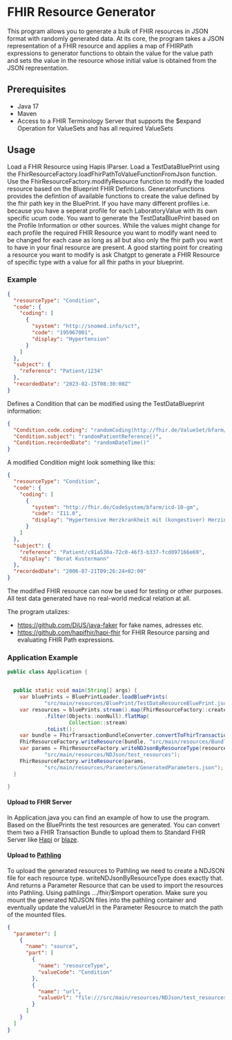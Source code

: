 # FHIR Resource Generator

This program allows you to generate a bulk of FHIR resources in JSON format with randomly generated
data. At its core, the program takes a JSON representation of a FHIR resource and applies a map of
FHIRPath expressions to generator functions to obtain the value for the value path and sets the
value in the resource whose initial value is obtained from the JSON representation.

## Prerequisites

- Java 17
- Maven
- Access to a FHIR Terminology Server that supports the $expand Operation for ValueSets and has all
  required ValueSets

## Usage

Load a FHIR Resource using Hapis IParser. Load a TestDataBluePrint using the
FhirResourceFactory.loadFhirPathToValueFunctionFromJson function. Use the
FhirResourceFactory.modifyResource function to modify the loaded resource based on the Blueprint
FHIR Defintions. GeneratorFunctions provides the defintion of available functions to create the
value defined by the fhir path key in the BluePrint. If you have many different profiles i.e.
because you have a seperat profile for each LaboratoryValue with its own specific ucum code. You
want to generate the TestDataBluePrint based on the Profile Information or other sources. While the
values might change for each profile the required FHIR Resource you want to modify want need to be
changed for each case as long as all but also only the fhir path you want to have in your final
resource are present. A good starting point for creating a resource you want to modify is ask
Chatgpt to generate a FHIR Resource of specific type with a value for all fhir paths in your
blueprint.

### Example

```json
{
  "resourceType": "Condition",
  "code": {
    "coding": [
      {
        "system": "http://snomed.info/sct",
        "code": "195967001",
        "display": "Hypertension"
      }
    ]
  },
  "subject": {
    "reference": "Patient/1234"
  },
  "recordedDate": "2023-02-15T08:30:00Z"
}
```

Defines a Condition that can be modified using the TestDataBlueprint information:

```json
{
  "Condition.code.coding": "randomCoding(http://fhir.de/ValueSet/bfarm/icd-10-gm)",
  "Condition.subject": "randomPatientReference()",
  "Condition.recordedDate": "randomDateTime()"
}
```

A modified Condition might look something like this:

```json
{
  "resourceType": "Condition",
  "code": {
    "coding": [
      {
        "system": "http://fhir.de/CodeSystem/bfarm/icd-10-gm",
        "code": "I11.0",
        "display": "Hypertensive Herzkrankheit mit (kongestiver) Herzinsuffizienz"
      }
    ]
  },
  "subject": {
    "reference": "Patient/c91a530a-72c0-46f3-b337-fcd097166e69",
    "display": "Berat Kustermann"
  },
  "recordedDate": "2006-07-21T09:26:24+02:00"
}
```

The modified FHIR resource can now be used for testing or other purposes. All test data generated
have no real-world medical relation at all.

The program utalizes:

- https://github.com/DiUS/java-faker for fake names, adresses etc.
- https://github.com/hapifhir/hapi-fhir for FHIR Resource parsing and evaluating FHIR Path
  expressions.

### Application Example

```java
public class Application {


  public static void main(String[] args) {
    var bluePrints = BluePrintLoader.loadBluePrints(
            "src/main/resources/BluePrint/TestDataResourceBluePrint.json");
    var resources = bluePrints.stream().map(FhirResourceFactory::createTestResourceFromBluePrint)
            .filter(Objects::nonNull).flatMap(
                    Collection::stream)
            .toList();
    var bundle = FhirTransactionBundleConverter.convertToFhirTransactionBundle(resources);
    FhirResourceFactory.writeResource(bundle, "src/main/resources/Bundle/GeneratedBundle.json");
    var params = FhirResourceFactory.writeNDJsonByResourceType(resources,
            "src/main/resources/NDJson/test_resources");
    FhirResourceFactory.writeResource(params,
            "src/main/resources/Parameters/GeneratedParameters.json");
  }

}

```

#### Upload to FHIR Server

In Application.java you can find an example of how to use the program. Based on the BluePrints the
test resources are generated. You can convert them two a FHIR Transaction Bundle to upload them to
Standard FHIR Server like
[Hapi](https://github.com/hapifhir/hapi-fhir) or [blaze](https://github.com/samply/blaze).

#### Upload to [Pathling](https://github.com/aehrc/pathling)

To upload the generated resources to Pathling we need to create a NDJSON file for each resource
type. writeNDJsonByResourceType does exactly that. And returns a Parameter Resource that can be used
to import the resources into Pathling. Using pathlings .../fhir/$import operation. Make sure you
mount the generated NDJSON files into the pathling container and eventually update the valueUrl in
the Parameter Resource to match the path of the mounted files.

```json
{
  "parameter": [
    {
      "name": "source",
      "part": [
        {
          "name": "resourceType",
          "valueCode": "Condition"
        },
        {
          "name": "url",
          "valueUrl": "file:///src/main/resources/NDJson/test_resources-Condition.ndjson"
        }
      ]
    }
  ]
}
```


